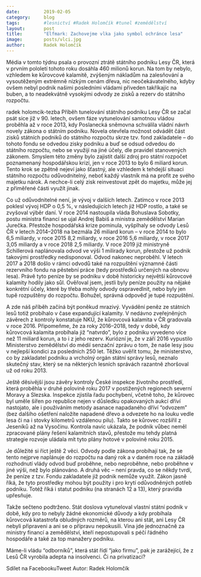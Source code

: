 ```yaml
---
date:         2019-02-05
category:     blog
tags:         #lesnictví #Radek Holomčík #tunel #zemědělství
layout:       post
title:        "Elfmark: Zachovejme vlka jako symbol ochránce lesa"
image:        posts/vlci.jpg
author:       Radek Holomčík
---
```


Média v tomto týdnu psala o provozní ztrátě státního podniku Lesy ČR, která v prvním pololetí tohoto roku dosáhla 460 milionů korun. Na tom by nebylo, vzhledem ke kůrovcové kalamitě, zvýšeným nákladům na zalesňování a vysoutěženým extrémně nízkým cenám dřeva, nic neočekávatelného, kdyby ovšem nebyl podnik našimi posledními vládami přiveden takříkajíc na buben, a to neadekvátně vysokými odvody ze zisků a rezerv do státního rozpočtu.

radek holomcik-tezba
Příběh tunelování státního podniku Lesy ČR se začal psát sice již v 90. letech, ovšem fáze vytunelování samotnou vládou proběhla až v roce 2013, kdy Poslanecká sněmovna schválila vládní návrh novely zákona o státním podniku. Novela otevřela možnost odvádět část zisků státních podniků do státního rozpočtu skrze tzv. fond zakladatele – do tohoto fondu se odvedou zisky podniku a buď se odsud odvedou do státního rozpočtu, nebo se využijí na jiné účely, dle pravidel stanovených zákonem. Smyslem této změny bylo zajistit další zdroj pro státní rozpočet poznamenaný hospodářskou krizí, jen v roce 2013 to bylo 6 miliard korun. Tento krok se zpětně nejeví jako šťastný, ale vzhledem k tehdejší situaci státního rozpočtu odůvodnitelný, neboť každý vlastník má na profit ze svého majetku nárok. A nechce-li celý zisk reinvestovat zpět do majetku, může jej z přiměřené části využít jinak.

Co už odůvodnitelné není, je vývoj v dalších letech. Zatímco v roce 2013 poklesl vývoj HDP o 0,5 %, v následujících letech již HDP rostlo, a také se zvyšoval výběr daní. V roce 2014 nastoupila vláda Bohuslava Sobotky, postu ministra financí se ujal Andrej Babiš a ministra zemědělství Marian Jurečka. Přestože hospodářská krize pominula, vyšplhaly se odvody Lesů ČR v letech 2014–2018 na bezmála 26 miliard korun – v roce 2014 to bylo 6,5 miliardy, v roce 2015 8,2 miliardy, v roce 2016 5,6 miliardy, v roce 2017 3,05 miliardy a v roce 2018 2,5 miliardy. V roce 2019 již ministryně Schillerová naplánovala odvod ve výši 1 milirady korun, přestože už podnik takovými prostředky nedisponoval. Odvod nakonec neproběhl. V letech 2017 a 2018 došlo v rámci odvodů také na rozpuštění významné části rezervního fondu na pěstební práce (tedy prostředků určených na obnovu lesa). Právě tyto peníze by se podniku v době historicky největší kůrovcové kalamity hodily jako sůl. Ověřoval jsem, jestli byly peníze použity na nějaké konkrétní účely, které by třeba mohly odvody ospravedlnit, nebo byly jen tupě rozpuštěny do rozpočtu. Bohužel, správná odpověď je tupé rozpuštění.

A zde náš příběh začíná být poněkud mrazivý. Vyvádění peněz ze státních lesů totiž probíhalo v čase expandující kalamity. V nedávno zveřejněných závěrech z kontroly konstatuje NKÚ, že kůrovcová kalamita v ČR gradovala v roce 2016. Připomeňme, že za roky 2016–2018, tedy v době, kdy kůrovcová kalamita probíhala již “natvrdo”, bylo z podniku vyvedeno více než 11 miliard korun, a to i z jeho rezerv. Kuriózní je, že v září 2016 vypustilo Ministerstvo zemědělství do médií senzační zprávu o tom, že naše lesy jsou v nejlepší kondici za posledních 250 let. Těžko uvěřit tomu, že ministerstvo, co by zakladatel podniku a vrcholný orgán státní správy lesů, neznalo skutečný stav, který se na některých lesních správách razantně zhoršoval už od roku 2013.

Ještě děsivější jsou závěry kontroly České inspekce životního prostředí, která proběhla v druhé polovině roku 2017 v postižených regionech severní Moravy a Slezska. Inspekce zjistila řadu pochybení, včetně toho, že kůrovec byl uměle šířen po republice nejen v důsledku opakovaných aukcí dříví nastojato, ale i používáním metody asanace napadaného dříví “odvozem” (bez dalšího ošetření naložíte napadené dřevo a odvezete ho na louku vedle lesa či na i stovky kilometrů vzdálenou pilu). Takto se kůrovec rozšířil z Jeseníků až na Vysočinu. Kontrola navíc ukázala, že podnik vůbec neměl zpracované plány řešení kalamitních stavů, přestože mu tehdy platná strategie rozvoje uládala mít tyto plány hotové v polovině roku 2015.

Je důležité si říct ještě 2 věci. Odvody podle zákona probíhají tak, že se tento nejprve naplánuje do rozpočtu na daný rok a v daném roce na základě rozhodnutí vlády odvod buď proběhne, nebo neproběhne, nebo proběhne v jiné výši, než bylo plánováno. A druhá věc – není pravda, co se někdy tvrdí, že peníze z tzv. Fondu zakladatele již podnik nemůže využít. Zákon jasně říká, že tyto prostředky mohou být použity i pro krytí odůvodněných potřeb podniku. Totéž říká i statut podniku (na stranách 12 a 13), který pravidla upřesňuje.

Takže sečteno podtrženo. Stát doslova vytuneloval vlastní státní podnik v době, kdy pro to nebyly žádné ekonomické důvody a kdy probíhala kůrovcová katastrofa obludných rozměrů, na kterou ani stát, ani Lesy ČR nebyli připraveni a ani se o přípravu nepokusili. Vina jde jednoznačně za ministry financí a zemědělství, kteří nepostupovali s péčí řádného hospodáře a také za top manažery podniku.

Máme-li vládu “odborníků”, která stát řídí “jako firmu”, pak je zarážející, že z Lesů ČR vyrobila adepta na insolvenci. Či na privatizaci?



Sdílet na FacebookuTweet
Autor: Radek Holomčík
